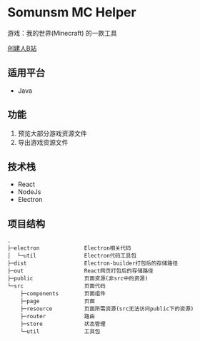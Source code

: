 # Somunsm MC Helper

游戏：我的世界(Minecraft) 的一款工具

[创建人B站](https://space.bilibili.com/66932246)

## 适用平台

- Java

## 功能

<ol>
    <li>预览大部分游戏资源文件</li>
    <li>导出游戏资源文件</li>
</ol>

## 技术栈

- React
- NodeJs
- Electron

## 项目结构

```
.
├─electron              Electron相关代码
│  └─util               Electron代码工具包
├─dist                  Electron-builder打包后的存储路径
├─out                   React网页打包后的存储路径
├─public                页面资源(非src中的资源)
└─src                   页面代码
    ├─components        页面组件
    ├─page              页面
    ├─resource          页面所需资源(src无法访问public下的资源)
    ├─router            路由
    ├─store             状态管理
    └─util              工具包

```